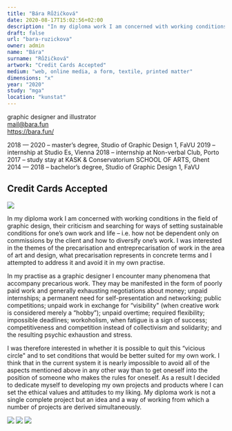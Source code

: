 ```yaml
---
title: "Bára Růžičková"
date: 2020-08-17T15:02:56+02:00
description: "In my diploma work I am concerned with working conditions in the field of graphic design, their criticism and searching for ways of setting sustainable conditions for one’s own work and life – i.e. how not be dependent only on commissions by the client and how to diversify one’s work."
draft: false
url: "bara-ruzickova"
owner: admin
name: "Bára"
surname: "Růžičková"
artwork: "Credit Cards Accepted"
medium: "web, online media, a form, textile, printed matter"
dimensions: "x"
year: "2020"
study: "mga"
location: "kunstat"
---
```


graphic designer and illustrator  
mail@bara.fun  
https://bara.fun/

2018 — 2020 – master’s degree, Studio of Graphic Design 1, FaVU
2019 – internship at Studio Es, Vienna
2018 – internship at Non-verbal Club, Porto
2017 – study stay at KASK & Conservatorium SCHOOL OF ARTS, Ghent
2014 — 2018 – bachelor’s degree, Studio of Graphic Design 1, FaVU


## Credit Cards Accepted

![](/2020/ruzickova/1.jpg)

In my diploma work I am concerned with working conditions in the field of graphic design, their criticism and searching for ways of setting sustainable conditions for one’s own work and life – i.e. how not be dependent only on commissions by the client and how to diversify one’s work. I was interested in the themes of the precarisation and entreprecarisation of work in the area of art and design, what precarisation represents in concrete terms and I attempted to address it and avoid it in my own practise.

In my practise as a graphic designer I encounter many phenomena that accompany precarious work. They may be manifested in the form of poorly paid work and generally exhausting negotiations about money; unpaid internships; a permanent need for self-presentation and networking; public competitions; unpaid work in exchange for “visibility" (when creative work is considered merely a “hobby”); unpaid overtime; required flexibility; impossible deadlines; workoholism, when fatigue is a sign of success; competitiveness and competition instead of collectivism and solidarity; and the resulting psychic exhaustion and stress.

I was therefore interested in whether it is possible to quit this “vicious circle" and to set conditions that would be better suited for my own work. I think that in the current system it is nearly impossible to avoid all of the aspects mentioned above in any other way than to get oneself into the position of someone who makes the rules for oneself. As a result I decided to dedicate myself to developing my own projects and products where I can set the ethical values and attitudes to my liking. My diploma work is not a single complete project but an idea and a way of working from which a number of projects are derived simultaneously.

![](/2020/ruzickova/2.jpg)
![](/2020/ruzickova/3.jpg)
![](/2020/ruzickova/4.jpg)
